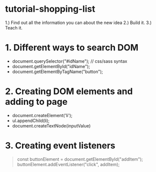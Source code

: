 # tutorial-shopping-list


1.) Find out all the information you can about the new idea
2.) Build it.
3.) Teach it.


# 1. Different ways to search DOM

- document.querySelector("#idName");   // css/sass syntax
- document.getElementById("idName");
- document.getElementByTagName("button");

# 2. Creating DOM elements and adding to page

- document.createElement('li');
- ul.appendChild(li);
- document.createTextNode(inputValue)

# 3. Creating event listeners

> const buttonElement = document.getElementById("addItem"); 
> buttonElement.addEventListener("click", addItem);
